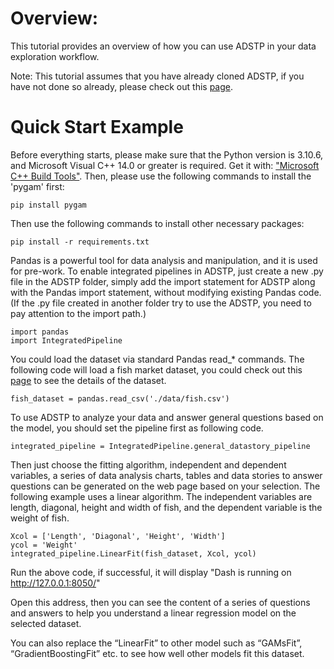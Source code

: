 # Overview:
This tutorial provides an overview of how you can use ADSTP in your data exploration workflow.

Note: This tutorial assumes that you have already cloned ADSTP, if you have not done so already, please check out this [page](https://github.com/tangjikededela/ADSTP).

# Quick Start Example
Before everything starts, please make sure that the Python version is 3.10.6, and Microsoft Visual C++ 14.0 or greater is required. Get it with: ["Microsoft C++ Build Tools"](https://visualstudio.microsoft.com/visual-cpp-build-tools/). Then, please use the following commands to install the 'pygam' first:
```
pip install pygam
```
Then use the following commands to install other necessary packages:
```
pip install -r requirements.txt
```
Pandas is a powerful tool for data analysis and manipulation, and it is used for pre-work. To enable integrated pipelines in ADSTP, just create a new .py file in the ADSTP folder, simply add the import statement for ADSTP along with the Pandas import statement, without modifying existing Pandas code. (If the .py file created in another folder try to use the ADSTP, you need to pay attention to the import path.)
```
import pandas
import IntegratedPipeline
```
You could load the dataset via standard Pandas read_* commands. The following code will load a fish market dataset, you could check out this [page](https://www.kaggle.com/datasets/aungpyaeap/fish-market) to see the details of the dataset.
```
fish_dataset = pandas.read_csv('./data/fish.csv')
```
To use ADSTP to analyze your data and answer general questions based on the model, you should set the pipeline first as following code.
```
integrated_pipeline = IntegratedPipeline.general_datastory_pipeline
```
Then just choose the fitting algorithm, independent and dependent variables, a series of data analysis charts, tables and data stories to answer questions can be generated on the web page based on your selection. 
The following example uses a linear algorithm. The independent variables are length, diagonal, height and width of fish, and the dependent variable is the weight of fish.
```
Xcol = ['Length', 'Diagonal', 'Height', 'Width']
ycol = 'Weight' 
integrated_pipeline.LinearFit(fish_dataset, Xcol, ycol)
```
Run the above code, if successful, it will display "Dash is running on http://127.0.0.1:8050/"

Open this address, then you can see the content of a series of questions and answers to help you understand a linear regression model on the selected dataset.

You can also replace the “LinearFit” to other model such as “GAMsFit”, “GradientBoostingFit” etc. to see how well other models fit this dataset.
